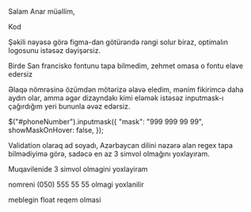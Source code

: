 Salam Anar müəllim,

Kod

Şəkili nəyəsə görə figma-dan götürəndə rəngi solur biraz, optimalın logosunu istəsəz dəyişərsiz.

Birde San francisko fontunu tapa bilmedim, zehmet omasa o fontu elave edersiz

Əlaqə nömrəsinə özümdən mötərizə əlavə eledim, mənim fikirimcə daha aydın olar, amma əgər dizayndakı kimi eləmək istəsəz inputmask-ı çağırdığım yeri bununla əvəz edərsiz.

$("#phoneNumber").inputmask({
    "mask": "999 999 99 99",
    showMaskOnHover: false,
});

Validation olaraq ad soyadı, Azərbaycan dilini nəzərə alan regex tapa bilmədiyimə görə, sadəcə en az 3 simvol olmağını yoxlayıram.

Muqavilenide 3 simvol olmagini yoxlayiram

nomreni (050) 555 55 55 olmagi yoxlanilir

meblegin float reqem olmasi